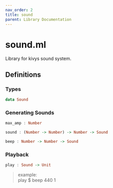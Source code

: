 ```yaml
---
nav_order: 2
title: sound
parent: Library Documentation
---
```


# sound.ml

Library for kivys sound system.


## Definitions

### Types

```haskell
data Sound
```




### Generating Sounds

```haskell
max_amp : Number
```





```haskell
sound : (Number -> Number) -> Number -> Sound
```





```haskell
beep : Number -> Number -> Sound
```




### Playback

```haskell
play : Sound -> Unit
```

> example:<br>
> play $ beep 440 1


